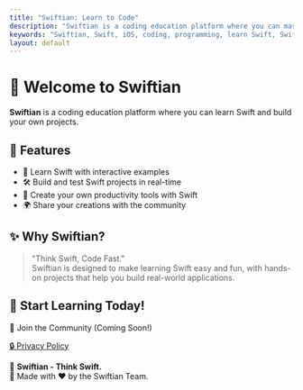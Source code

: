```yaml
---
title: "Swiftian: Learn to Code"
description: "Swiftian is a coding education platform where you can master Swift through hands-on coding exercises and real-world projects."
keywords: "Swiftian, Swift, iOS, coding, programming, learn Swift, SwiftUI, game development"
layout: default
---
```


# 🚀 Welcome to Swiftian

**Swiftian** is a coding education platform where you can learn Swift and build your own projects.

## 🌟 Features
- 📖 Learn Swift with interactive examples
- 🛠️ Build and test Swift projects in real-time
- 🎨 Create your own productivity tools with Swift
- 🌍 Share your creations with the community

## ✨ Why Swiftian?
> "Think Swift, Code Fast."  
Swiftian is designed to make learning Swift easy and fun, with hands-on projects that help you build real-world applications.

## 📌 Start Learning Today!
💬 Join the Community (Coming Soon!)

[🔒 Privacy Policy](/privacy/)

🔹 **Swiftian - Think Swift.**  
📌 Made with ❤️ by the Swiftian Team.
